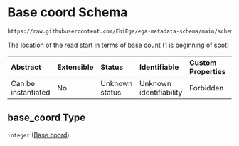 # Base coord Schema

```txt
https://raw.githubusercontent.com/EbiEga/ega-metadata-schema/main/schemas/EGA.common-definitions.json#/definitions/spot_descriptor/items/properties/read_specs/items/properties/base_coord
```

The location of the read start in terms of base count (1 is beginning of spot)

| Abstract            | Extensible | Status         | Identifiable            | Custom Properties | Additional Properties | Access Restrictions | Defined In                                                                                           |
| :------------------ | :--------- | :------------- | :---------------------- | :---------------- | :-------------------- | :------------------ | :--------------------------------------------------------------------------------------------------- |
| Can be instantiated | No         | Unknown status | Unknown identifiability | Forbidden         | Allowed               | none                | [EGA.common-definitions.json\*](../../../schemas/EGA.common-definitions.json "open original schema") |

## base\_coord Type

`integer` ([Base coord](ega-12-definitions-spot-descriptor-spot-decode-spec-properties-read-specs-read-spec-properties-base-coord.md))
